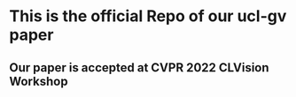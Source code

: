 # This is the official Repo of our ucl-gv paper
## Our paper is accepted at CVPR 2022 CLVision Workshop
